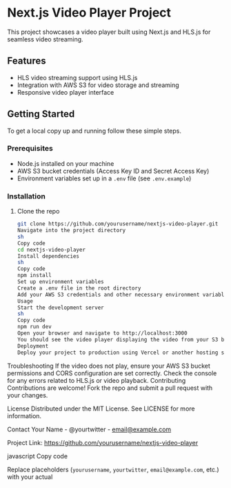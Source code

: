 # Next.js Video Player Project

This project showcases a video player built using Next.js and HLS.js for seamless video streaming.

## Features

- HLS video streaming support using HLS.js
- Integration with AWS S3 for video storage and streaming
- Responsive video player interface

## Getting Started

To get a local copy up and running follow these simple steps.

### Prerequisites

- Node.js installed on your machine
- AWS S3 bucket credentials (Access Key ID and Secret Access Key)
- Environment variables set up in a `.env` file (see `.env.example`)

### Installation

1. Clone the repo
   ```sh
   git clone https://github.com/yourusername/nextjs-video-player.git
   Navigate into the project directory
   sh
   Copy code
   cd nextjs-video-player
   Install dependencies
   sh
   Copy code
   npm install
   Set up environment variables
   Create a .env file in the root directory
   Add your AWS S3 credentials and other necessary environment variables (see .env.example)
   Usage
   Start the development server
   sh
   Copy code
   npm run dev
   Open your browser and navigate to http://localhost:3000
   You should see the video player displaying the video from your S3 bucket
   Deployment
   Deploy your project to production using Vercel or another hosting service that supports Next.js.
   ```

Troubleshooting
If the video does not play, ensure your AWS S3 bucket permissions and CORS configuration are set correctly.
Check the console for any errors related to HLS.js or video playback.
Contributing
Contributions are welcome! Fork the repo and submit a pull request with your changes.

License
Distributed under the MIT License. See LICENSE for more information.

Contact
Your Name - @yourtwitter - email@example.com

Project Link: https://github.com/yourusername/nextjs-video-player

javascript
Copy code

Replace placeholders (`yourusername`, `yourtwitter`, `email@example.com`, etc.) with your actual
